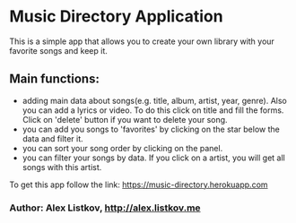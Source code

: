 # Music Directory Application

This is a simple app that allows you to create your own library with your favorite songs and keep it.

## Main functions:
- adding main data about songs(e.g. title, album, artist, year, genre). Also you can add a lyrics or video. To do this click on title and fill the forms. Click on 'delete' button if you want to delete your song.
- you can add you songs to 'favorites' by clicking on the star below the data and filter it.
- you can sort your song order by clicking on the panel.
- you can filter your songs by data. If you click on a artist, you will get all songs with this artist.

To get this app follow the link:
https://music-directory.herokuapp.com

### Author: Alex Listkov, http://alex.listkov.me

